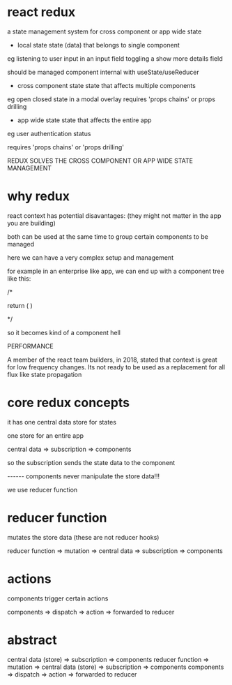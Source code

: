 # react redux

a state management system for cross component or app wide state

- local state
state (data) that belongs to single component

eg listening to user input in an input field
toggling a show more details field

should be managed component internal with useState/useReducer

- cross component state
state that affects multiple components

eg open closed state in a modal overlay
requires 'props chains' or props drilling

- app wide state
state that affects the entire app

eg user authentication status

requires 'props chains' or 'props drilling'

REDUX SOLVES THE CROSS COMPONENT OR APP WIDE STATE MANAGEMENT

# why redux

react context has potential disavantages: (they might not matter in the app you are building)

both can be used at the same time to group certain components to be managed

here we can have a very complex setup and management

for example in an enterprise like app, we can end up with a component tree like this:

/*

return (
  <AuthContextProvider>
    <ThemeContextProvider>
      <UIInteractionContextProvider>
        <MultiStepFormContextProvider>
          <UserRegistration />
        </MultiStepFormContextProvider>
      <UIInteractionContextProvider>
    </ThemeContextProvider>
  </AuthContextProvider>
)

*/

so it becomes kind of a component hell

PERFORMANCE

A member of the react team builders, in 2018, stated that context is great for low frequency changes. Its not ready to be used as a replacement for all flux like state propagation

# core redux concepts

it has one central data store for states

one store for an entire app

central data => subscription => components

so the subscription sends the state data to the component

------ components never manipulate the store data!!!

we use reducer function

# reducer function

mutates the store data (these are not reducer hooks)

reducer function => mutation => central data => subscription => components

# actions

components trigger certain actions

components => dispatch => action => forwarded to reducer

# abstract

central data (store) => subscription => components
reducer function => mutation => central data (store) => subscription => components
components => dispatch => action => forwarded to reducer
